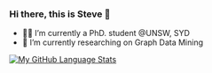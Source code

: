 ### Hi there, this is Steve 👋


- 👨‍🎓 I’m currently a PhD. student @UNSW, SYD
- 🌱 I’m currently researching on Graph Data Mining



[![My GitHub Language Stats](https://github-readme-stats.vercel.app/api/top-langs/?username=SteveTANTAN&layout=compact&theme=synthwave)]()

